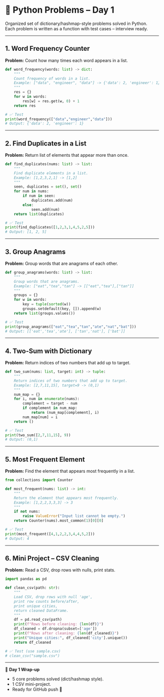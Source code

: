 # 🐍 Python Problems – Day 1

Organized set of dictionary/hashmap-style problems solved in Python.  
Each problem is written as a function with test cases – interview ready.  

---

## 1. Word Frequency Counter
**Problem:** Count how many times each word appears in a list.  

```python
def word_frequency(words: list) -> dict:
    """
    Count frequency of words in a list.
    Example: ["data", "engineer", "data"] -> {'data': 2, 'engineer': 1}
    """
    res = {}
    for w in words:
        res[w] = res.get(w, 0) + 1
    return res

# ✅ Test
print(word_frequency(["data","engineer","data"]))
# Output: {'data': 2, 'engineer': 1}
```

---

## 2. Find Duplicates in a List
**Problem:** Return list of elements that appear more than once.  

```python
def find_duplicates(nums: list) -> list:
    """
    Find duplicate elements in a list.
    Example: [1,2,3,2,1] -> [1,2]
    """
    seen, duplicates = set(), set()
    for num in nums:
        if num in seen:
            duplicates.add(num)
        else:
            seen.add(num)
    return list(duplicates)

# ✅ Test
print(find_duplicates([1,2,3,1,4,5,2,5]))
# Output: [1, 2, 5]
```

---

## 3. Group Anagrams
**Problem:** Group words that are anagrams of each other.  

```python
def group_anagrams(words: list) -> list:
    """
    Group words that are anagrams.
    Example: ["eat","tea","tan"] -> [["eat","tea"],["tan"]]
    """
    groups = {}
    for w in words:
        key = tuple(sorted(w))
        groups.setdefault(key, []).append(w)
    return list(groups.values())

# ✅ Test
print(group_anagrams(["eat","tea","tan","ate","nat","bat"]))
# Output: [['eat','tea','ate'], ['tan','nat'], ['bat']]
```

---

## 4. Two-Sum with Dictionary
**Problem:** Return indices of two numbers that add up to target.  

```python
def two_sum(nums: list, target: int) -> tuple:
    """
    Return indices of two numbers that add up to target.
    Example: [2,7,11,15], target=9 -> (0,1)
    """
    num_map = {}
    for i, num in enumerate(nums):
        complement = target - num
        if complement in num_map:
            return (num_map[complement], i)
        num_map[num] = i
    return ()

# ✅ Test
print(two_sum([2,7,11,15], 9))
# Output: (0,1)
```

---

## 5. Most Frequent Element
**Problem:** Find the element that appears most frequently in a list.  

```python
from collections import Counter

def most_frequent(nums: list) -> int:
    """
    Return the element that appears most frequently.
    Example: [1,2,2,3,3,3] -> 3
    """
    if not nums:
        raise ValueError("Input list cannot be empty.")
    return Counter(nums).most_common(1)[0][0]

# ✅ Test
print(most_frequent([4,1,2,2,3,4,4,5,2]))
# Output: 4
```

---

## 6. Mini Project – CSV Cleaning
**Problem:** Read a CSV, drop rows with nulls, print stats.  

```python
import pandas as pd

def clean_csv(path: str):
    """
    Load CSV, drop rows with null 'age',
    print row counts before/after,
    print unique cities,
    return cleaned DataFrame.
    """
    df = pd.read_csv(path)
    print(f"Rows before cleaning: {len(df)}")
    df_cleaned = df.dropna(subset=['age'])
    print(f"Rows after cleaning: {len(df_cleaned)}")
    print("Unique cities:", df_cleaned['city'].unique())
    return df_cleaned

# ✅ Test (use sample.csv)
# clean_csv("sample.csv")
```

---

📌 **Day 1 Wrap-up**  
- 5 core problems solved (dict/hashmap style).  
- 1 CSV mini-project.  
- Ready for GitHub push 🚀  
